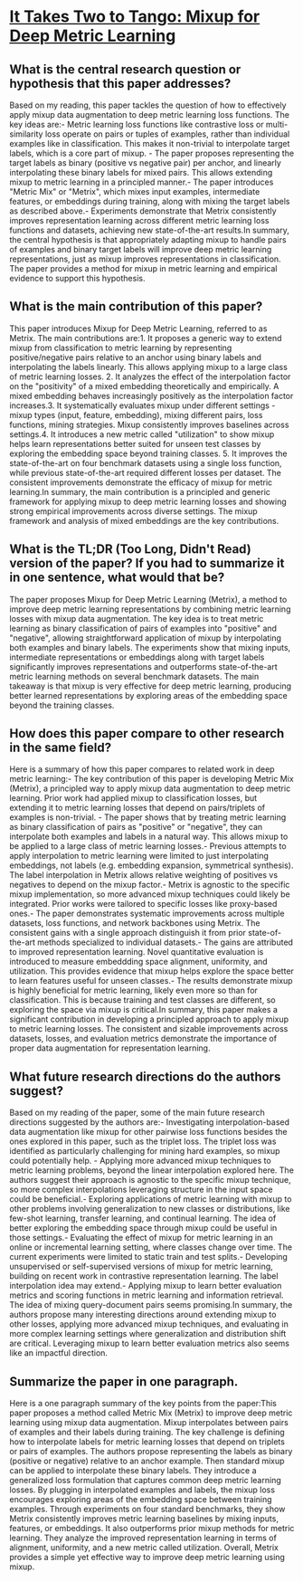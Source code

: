 # [It Takes Two to Tango: Mixup for Deep Metric Learning](https://arxiv.org/abs/2106.04990)

## What is the central research question or hypothesis that this paper addresses?

Based on my reading, this paper tackles the question of how to effectively apply mixup data augmentation to deep metric learning loss functions. The key ideas are:- Metric learning loss functions like contrastive loss or multi-similarity loss operate on pairs or tuples of examples, rather than individual examples like in classification. This makes it non-trivial to interpolate target labels, which is a core part of mixup. - The paper proposes representing the target labels as binary (positive vs negative pair) per anchor, and linearly interpolating these binary labels for mixed pairs. This allows extending mixup to metric learning in a principled manner.- The paper introduces "Metric Mix" or "Metrix", which mixes input examples, intermediate features, or embeddings during training, along with mixing the target labels as described above.- Experiments demonstrate that Metrix consistently improves representation learning across different metric learning loss functions and datasets, achieving new state-of-the-art results.In summary, the central hypothesis is that appropriately adapting mixup to handle pairs of examples and binary target labels will improve deep metric learning representations, just as mixup improves representations in classification. The paper provides a method for mixup in metric learning and empirical evidence to support this hypothesis.


## What is the main contribution of this paper?

This paper introduces Mixup for Deep Metric Learning, referred to as Metrix. The main contributions are:1. It proposes a generic way to extend mixup from classification to metric learning by representing positive/negative pairs relative to an anchor using binary labels and interpolating the labels linearly. This allows applying mixup to a large class of metric learning losses. 2. It analyzes the effect of the interpolation factor on the "positivity" of a mixed embedding theoretically and empirically. A mixed embedding behaves increasingly positively as the interpolation factor increases.3. It systematically evaluates mixup under different settings - mixup types (input, feature, embedding), mixing different pairs, loss functions, mining strategies. Mixup consistently improves baselines across settings.4. It introduces a new metric called "utilization" to show mixup helps learn representations better suited for unseen test classes by exploring the embedding space beyond training classes. 5. It improves the state-of-the-art on four benchmark datasets using a single loss function, while previous state-of-the-art required different losses per dataset. The consistent improvements demonstrate the efficacy of mixup for metric learning.In summary, the main contribution is a principled and generic framework for applying mixup to deep metric learning losses and showing strong empirical improvements across diverse settings. The mixup framework and analysis of mixed embeddings are the key contributions.


## What is the TL;DR (Too Long, Didn't Read) version of the paper? If you had to summarize it in one sentence, what would that be?

The paper proposes Mixup for Deep Metric Learning (Metrix), a method to improve deep metric learning representations by combining metric learning losses with mixup data augmentation. The key idea is to treat metric learning as binary classification of pairs of examples into "positive" and "negative", allowing straightforward application of mixup by interpolating both examples and binary labels. The experiments show that mixing inputs, intermediate representations or embeddings along with target labels significantly improves representations and outperforms state-of-the-art metric learning methods on several benchmark datasets. The main takeaway is that mixup is very effective for deep metric learning, producing better learned representations by exploring areas of the embedding space beyond the training classes.


## How does this paper compare to other research in the same field?

Here is a summary of how this paper compares to related work in deep metric learning:- The key contribution of this paper is developing Metric Mix (Metrix), a principled way to apply mixup data augmentation to deep metric learning. Prior work had applied mixup to classification losses, but extending it to metric learning losses that depend on pairs/triplets of examples is non-trivial. - The paper shows that by treating metric learning as binary classification of pairs as "positive" or "negative", they can interpolate both examples and labels in a natural way. This allows mixup to be applied to a large class of metric learning losses.- Previous attempts to apply interpolation to metric learning were limited to just interpolating embeddings, not labels (e.g. embedding expansion, symmetrical synthesis). The label interpolation in Metrix allows relative weighting of positives vs negatives to depend on the mixup factor.- Metrix is agnostic to the specific mixup implementation, so more advanced mixup techniques could likely be integrated. Prior works were tailored to specific losses like proxy-based ones.- The paper demonstrates systematic improvements across multiple datasets, loss functions, and network backbones using Metrix. The consistent gains with a single approach distinguish it from prior state-of-the-art methods specialized to individual datasets.- The gains are attributed to improved representation learning. Novel quantitative evaluation is introduced to measure embeddding space alignment, uniformity, and utilization. This provides evidence that mixup helps explore the space better to learn features useful for unseen classes.- The results demonstrate mixup is highly beneficial for metric learning, likely even more so than for classification. This is because training and test classes are different, so exploring the space via mixup is critical.In summary, this paper makes a significant contribution in developing a principled approach to apply mixup to metric learning losses. The consistent and sizable improvements across datasets, losses, and evaluation metrics demonstrate the importance of proper data augmentation for representation learning.


## What future research directions do the authors suggest?

Based on my reading of the paper, some of the main future research directions suggested by the authors are:- Investigating interpolation-based data augmentation like mixup for other pairwise loss functions besides the ones explored in this paper, such as the triplet loss. The triplet loss was identified as particularly challenging for mining hard examples, so mixup could potentially help. - Applying more advanced mixup techniques to metric learning problems, beyond the linear interpolation explored here. The authors suggest their approach is agnostic to the specific mixup technique, so more complex interpolations leveraging structure in the input space could be beneficial.- Exploring applications of metric learning with mixup to other problems involving generalization to new classes or distributions, like few-shot learning, transfer learning, and continual learning. The idea of better exploring the embedding space through mixup could be useful in those settings.- Evaluating the effect of mixup for metric learning in an online or incremental learning setting, where classes change over time. The current experiments were limited to static train and test splits.- Developing unsupervised or self-supervised versions of mixup for metric learning, building on recent work in contrastive representation learning. The label interpolation idea may extend.- Applying mixup to learn better evaluation metrics and scoring functions in metric learning and information retrieval. The idea of mixing query-document pairs seems promising.In summary, the authors propose many interesting directions around extending mixup to other losses, applying more advanced mixup techniques, and evaluating in more complex learning settings where generalization and distribution shift are critical. Leveraging mixup to learn better evaluation metrics also seems like an impactful direction.


## Summarize the paper in one paragraph.

Here is a one paragraph summary of the key points from the paper:This paper proposes a method called Metric Mix (Metrix) to improve deep metric learning using mixup data augmentation. Mixup interpolates between pairs of examples and their labels during training. The key challenge is defining how to interpolate labels for metric learning losses that depend on triplets or pairs of examples. The authors propose representing the labels as binary (positive or negative) relative to an anchor example. Then standard mixup can be applied to interpolate these binary labels. They introduce a generalized loss formulation that captures common deep metric learning losses. By plugging in interpolated examples and labels, the mixup loss encourages exploring areas of the embedding space between training examples. Through experiments on four standard benchmarks, they show Metrix consistently improves metric learning baselines by mixing inputs, features, or embeddings. It also outperforms prior mixup methods for metric learning. They analyze the improved representation learning in terms of alignment, uniformity, and a new metric called utilization. Overall, Metrix provides a simple yet effective way to improve deep metric learning using mixup.
